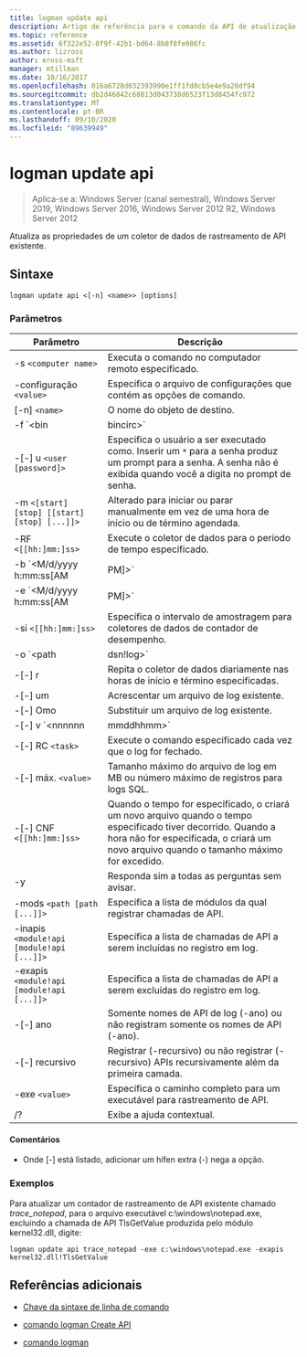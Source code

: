 ```yaml
---
title: logman update api
description: Artigo de referência para o comando da API de atualização do logman, que atualiza as propriedades de um coletor de dados de rastreamento de API existente.
ms.topic: reference
ms.assetid: 6f322e52-0f9f-42b1-bd64-8b8f8fe086fc
ms.author: lizross
author: eross-msft
manager: mtillman
ms.date: 10/16/2017
ms.openlocfilehash: 016a6728d032393990e1ff1fd0cb5e4e9a20df94
ms.sourcegitcommit: db2d46842c68813d043738d6523f13d8454fc972
ms.translationtype: MT
ms.contentlocale: pt-BR
ms.lasthandoff: 09/10/2020
ms.locfileid: "89639949"
---
```

# <a name="logman-update-api"></a>logman update api

> Aplica-se a: Windows Server (canal semestral), Windows Server 2019, Windows Server 2016, Windows Server 2012 R2, Windows Server 2012

Atualiza as propriedades de um coletor de dados de rastreamento de API existente.

## <a name="syntax"></a>Sintaxe

```
logman update api <[-n] <name>> [options]
```

### <a name="parameters"></a>Parâmetros

| Parâmetro | Descrição |
| --------- | ----------- |
| -s `<computer name>` | Executa o comando no computador remoto especificado. |
| -configuração `<value>` | Especifica o arquivo de configurações que contém as opções de comando. |
| [-n] `<name>` | O nome do objeto de destino. |
| -f `<bin|bincirc>` | Especifica o formato de log para o coletor de dados. |
| -[-] u `<user [password]>` | Especifica o usuário a ser executado como. Inserir um `*` para a senha produz um prompt para a senha. A senha não é exibida quando você a digita no prompt de senha. |
| -m `<[start] [stop] [[start] [stop] [...]]>` | Alterado para iniciar ou parar manualmente em vez de uma hora de início ou de término agendada. |
| -RF `<[[hh:]mm:]ss>` | Execute o coletor de dados para o período de tempo especificado. |
| -b `<M/d/yyyy h:mm:ss[AM|PM]>` | Comece a coletar dados no horário especificado. |
| -e `<M/d/yyyy h:mm:ss[AM|PM]>` | Terminar a coleta de dados na hora especificada. |
| -si `<[[hh:]mm:]ss>` | Especifica o intervalo de amostragem para coletores de dados de contador de desempenho. |
| -o `<path|dsn!log>` | Especifica o arquivo de log de saída ou o DSN e o nome do conjunto de logs em um banco de dados SQL. |
| -[-] r | Repita o coletor de dados diariamente nas horas de início e término especificadas. |
| -[-] um | Acrescentar um arquivo de log existente. |
| -[-] Omo | Substituir um arquivo de log existente. |
| -[-] v `<nnnnnn|mmddhhmm>` | Anexa informações de controle de versão do arquivo ao final do nome do arquivo de log. |
| -[-] RC `<task>` | Execute o comando especificado cada vez que o log for fechado. |
| -[-] máx. `<value>` | Tamanho máximo do arquivo de log em MB ou número máximo de registros para logs SQL. |
| -[-] CNF `<[[hh:]mm:]ss>` | Quando o tempo for especificado, o criará um novo arquivo quando o tempo especificado tiver decorrido. Quando a hora não for especificada, o criará um novo arquivo quando o tamanho máximo for excedido. |
| -y | Responda sim a todas as perguntas sem avisar. |
| -mods `<path [path [...]]>` | Especifica a lista de módulos da qual registrar chamadas de API. |
| -inapis` <module!api [module!api [...]]>` | Especifica a lista de chamadas de API a serem incluídas no registro em log. |
| -exapis `<module!api [module!api [...]]>` | Especifica a lista de chamadas de API a serem excluídas do registro em log. |
| -[-] ano | Somente nomes de API de log (-ano) ou não registram somente os nomes de API (-ano). |
| -[-] recursivo | Registrar (-recursivo) ou não registrar (-recursivo) APIs recursivamente além da primeira camada. |
| -exe `<value>` | Especifica o caminho completo para um executável para rastreamento de API. |
| /? | Exibe a ajuda contextual. |

#### <a name="remarks"></a>Comentários

- Onde [-] está listado, adicionar um hífen extra (-) nega a opção.

### <a name="examples"></a>Exemplos

Para atualizar um contador de rastreamento de API existente chamado *trace_notepad*, para o arquivo executável c:\windows\notepad.exe, excluindo a chamada de API TlsGetValue produzida pelo módulo kernel32.dll, digite:

```
logman update api trace_notepad -exe c:\windows\notepad.exe -exapis kernel32.dll!TlsGetValue
```

## <a name="additional-references"></a>Referências adicionais

- [Chave da sintaxe de linha de comando](command-line-syntax-key.md)

- [comando logman Create API](logman-create-api.md)

- [comando logman](logman.md)
